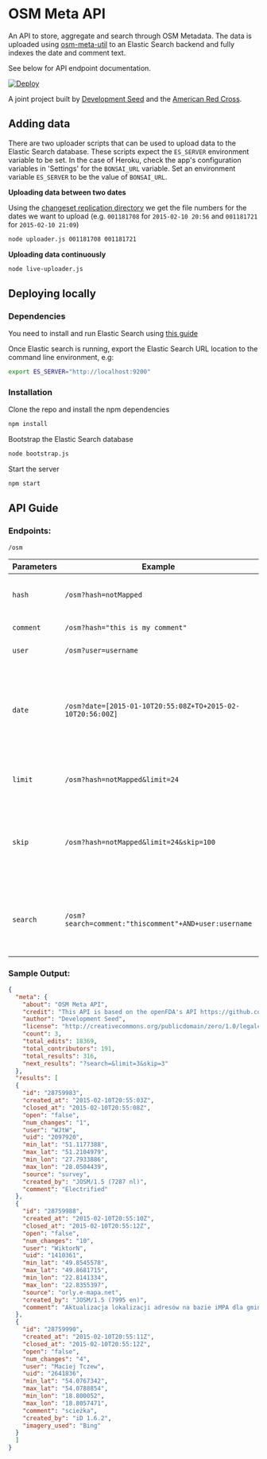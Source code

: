 # OSM Meta API

An API to store, aggregate and search through OSM Metadata. The data is uploaded using [osm-meta-util](https://github.com/osmlab/osm-meta-util) to an Elastic Search backend and fully indexes the date and comment text. 

See below for API endpoint documentation.

[![Deploy](https://www.herokucdn.com/deploy/button.png)](https://heroku.com/deploy)

A joint project built by [Development Seed](https://github.com/developmentseed) and the [American Red Cross](https://github.com/americanredcross).

## Adding data

There are two uploader scripts that can be used to upload data to the Elastic Search database. These scripts expect the `ES_SERVER` environment variable to be set. In the case of Heroku, check the app's configuration variables in 'Settings' for the `BONSAI_URL` variable. Set an environment variable `ES_SERVER` to be the value of `BONSAI_URL`.

**Uploading data between two dates**

Using the [changeset replication directory](http://planet.osm.org/replication/changesets/) we get the file numbers for the dates we want to upload (e.g. `001181708` for `2015-02-10 20:56` and `001181721` for `2015-02-10 21:09`) 

```sh
node uploader.js 001181708 001181721
```

**Uploading data continuously**

```sh
node live-uploader.js
```

## Deploying locally

### Dependencies

You need to install and run Elastic Search using [this guide](http://www.elasticsearch.org/guide/en/elasticsearch/reference/current/setup.html)

Once Elastic search is running, export the Elastic Search URL location to the command line environment, e.g:

```sh
export ES_SERVER="http://localhost:9200"
```
### Installation

Clone the repo and install the npm dependencies
```sh
npm install
```

Bootstrap the Elastic Search database
```sh
node bootstrap.js
``` 

Start the server
```sh
npm start
```

## API Guide

### Endpoints:

    /osm

| Parameters | Example | Definition
| ----    | ----- | -----
| `hash`    | `/osm?hash=notMapped` | search for the hashed data. **Do NOT use `#`**
| `comment` | `/osm?hash="this is my comment"` | search in comments
| `user`  | `/osm?user=username` | search among users
| `date`  | `/osm?date=[2015-01-10T20:55:08Z+TO+2015-02-10T20:56:00Z]` | search date range in `closed_at` field. You have to follow the correct date format: `YYYY-mm-ddThh:mm:ssZ`
| `limit` | `/osm?hash=notMapped&limit=24` | set a limit to output. Default is 1. Max is 1000
| `skip` | `/osm?hash=notMapped&limit=24&skip=100` | skips records. Should be used with limit to create pagination effect
| `search` | `/osm?search=comment:"thiscomment"+AND+user:username` | search in everything. Use [Apache Lucene - Query Parser Syntax](http://lucene.apache.org/core/2_9_4/queryparsersyntax.html)

### Sample Output:

```json
{
  "meta": {
    "about": "OSM Meta API",
    "credit": "This API is based on the openFDA's API https://github.com/FDA/openfda/tree/master/api ",
    "author": "Development Seed",
    "license": "http://creativecommons.org/publicdomain/zero/1.0/legalcode",
    "count": 3,
    "total_edits": 18369,
    "total_contributors": 191,
    "total_results": 316,
    "next_results": "?search=&limit=3&skip=3"
  },
  "results": [
  {
    "id": "28759983",
    "created_at": "2015-02-10T20:55:03Z",
    "closed_at": "2015-02-10T20:55:08Z",
    "open": "false",
    "num_changes": "1",
    "user": "WJtW",
    "uid": "2097920",
    "min_lat": "51.1177388",
    "max_lat": "51.2104979",
    "min_lon": "27.7933886",
    "max_lon": "28.0504439",
    "source": "survey",
    "created_by": "JOSM/1.5 (7287 nl)",
    "comment": "Electrified"
  },
  {
    "id": "28759988",
    "created_at": "2015-02-10T20:55:10Z",
    "closed_at": "2015-02-10T20:55:12Z",
    "open": "false",
    "num_changes": "10",
    "user": "WiktorN",
    "uid": "1410361",
    "min_lat": "49.8545578",
    "max_lat": "49.8681715",
    "min_lon": "22.8141334",
    "max_lon": "22.8355397",
    "source": "orly.e-mapa.net",
    "created_by": "JOSM/1.5 (7995 en)",
    "comment": "Aktualizacja lokalizacji adresów na bazie iMPA dla gminy Orły"
  },
  {
    "id": "28759990",
    "created_at": "2015-02-10T20:55:11Z",
    "closed_at": "2015-02-10T20:55:12Z",
    "open": "false",
    "num_changes": "4",
    "user": "Maciej Tczew",
    "uid": "2641836",
    "min_lat": "54.0767342",
    "max_lat": "54.0788854",
    "min_lon": "18.800052",
    "max_lon": "18.8057471",
    "comment": "scieżka",
    "created_by": "iD 1.6.2",
    "imagery_used": "Bing"
  }
  ]
}

```
